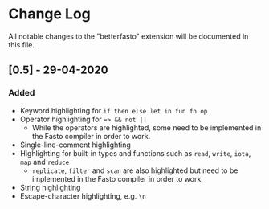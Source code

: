 # Change Log

All notable changes to the "betterfasto" extension will be documented in this file.

## [0.5] - 29-04-2020
### Added
- Keyword highlighting for ```if then else let in fun fn op```
- Operator highlighting for ``` => && not || ```
    - While the operators are  highlighted, some need to be implemented in the Fasto compiler in order to work.
- Single-line-comment highlighting
- Highlighting for built-in types and functions such as ```read```,  ```write```, ```iota```, ```map``` and ```reduce```
    - ```replicate```, ```filter``` and ```scan``` are also highlighted but need to be implemented in the Fasto compiler in order to work.
- String highlighting
- Escape-character highlighting, e.g. ```\n```